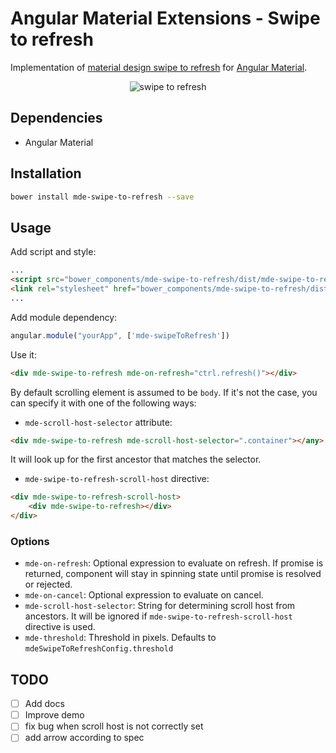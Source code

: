 # Angular Material Extensions - Swipe to refresh
Implementation of [material design swipe to refresh](https://material.google.com/patterns/swipe-to-refresh.html#swipe-to-refresh-positioning)
for [Angular Material](https://material.angularjs.org).


<p align="center">
  <img src="https://cloud.githubusercontent.com/assets/3150694/20712903/7116dc4c-b65b-11e6-84d7-4a518c6def61.gif" align="center"
alt="swipe to refresh">
</p>

## Dependencies
- Angular Material

## Installation
```bash
bower install mde-swipe-to-refresh --save
```

## Usage
Add script and style:
```html
...
<script src="bower_components/mde-swipe-to-refresh/dist/mde-swipe-to-refresh.min.js"></script>
<link rel="stylesheet" href="bower_components/mde-swipe-to-refresh/dist/mde-swipe-to-refresh.min.css">
...
```
Add module dependency:
```js
angular.module("yourApp", ['mde-swipeToRefresh'])
```
Use it:
```html
<div mde-swipe-to-refresh mde-on-refresh="ctrl.refresh()"></div>
```
By default scrolling element is assumed to be `body`. If it's not the case, you can specify it with one of the following
ways:

- `mde-scroll-host-selector` attribute:
```html
<div mde-swipe-to-refresh mde-scroll-host-selector=".container"></any>
```
It will look up for the first ancestor that matches the selector.

- `mde-swipe-to-refresh-scroll-host` directive:
```html
<div mde-swipe-to-refresh-scroll-host>
    <div mde-swipe-to-refresh></div>
</div>
```
### Options
- `mde-on-refresh`:
Optional expression to evaluate on refresh. If promise is returned, component will stay in spinning state until promise 
is resolved or rejected.
- `mde-on-cancel`:
Optional expression to evaluate on cancel.
- `mde-scroll-host-selector`: String for determining scroll host from ancestors. It will be ignored if 
`mde-swipe-to-refresh-scroll-host` directive is used.
- `mde-threshold`:
Threshold in pixels. Defaults to `mdeSwipeToRefreshConfig.threshold`


## TODO
- [ ] Add docs
- [ ] Improve demo
- [ ] fix bug when scroll host is not correctly set
- [ ] add arrow according to spec
